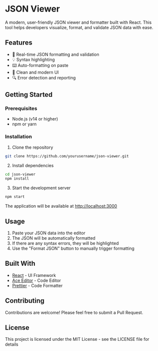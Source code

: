 # JSON Viewer

A modern, user-friendly JSON viewer and formatter built with React. This tool helps developers visualize, format, and validate JSON data with ease.

## Features

- 🚀 Real-time JSON formatting and validation
- 💡 Syntax highlighting
- ⌨️ Auto-formatting on paste
- 🎨 Clean and modern UI
- 🔍 Error detection and reporting

## Getting Started

### Prerequisites

- Node.js (v14 or higher)
- npm or yarn

### Installation

1. Clone the repository
```bash
git clone https://github.com/yourusername/json-viewer.git
```

2. Install dependencies
```bash
cd json-viewer
npm install
```

3. Start the development server
```bash
npm start
```

The application will be available at [http://localhost:3000](http://localhost:3000)

## Usage

1. Paste your JSON data into the editor
2. The JSON will be automatically formatted
3. If there are any syntax errors, they will be highlighted
4. Use the "Format JSON" button to manually trigger formatting

## Built With

- [React](https://reactjs.org/) - UI Framework
- [Ace Editor](https://ace.c9.io/) - Code Editor
- [Prettier](https://prettier.io/) - Code Formatter

## Contributing

Contributions are welcome! Please feel free to submit a Pull Request.

## License

This project is licensed under the MIT License - see the LICENSE file for details
